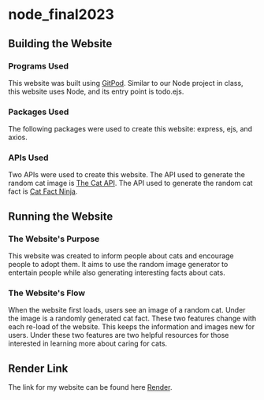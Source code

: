 # node_final2023

## Building the Website

### Programs Used
This website was built using [GitPod](https://gitpod.io/workspaces). Similar to our Node project in class, this website uses Node, and its entry point is todo.ejs. 

### Packages Used
The following packages were used to create this website: express, ejs, and axios.

### APIs Used
Two APIs were used to create this website. The API used to generate the random cat image is [The Cat API](https://thecatapi.com/). The API used to generate the random cat fact is [Cat Fact Ninja](https://catfact.ninja/).

## Running the Website

### The Website's Purpose
This website was created to inform people about cats and encourage people to adopt them. It aims to use the random image generator to entertain people while also generating interesting facts about cats.

### The Website's Flow
When the website first loads, users see an image of a random cat. Under the image is a randomly generated cat fact. These two features change with each re-load of the website. This keeps the information and images new for users. Under these two features are two helpful resources for those interested in learning more about caring for cats.

## Render Link
The link for my website can be found here [Render](https://finalnolan-spring23.onrender.com/).